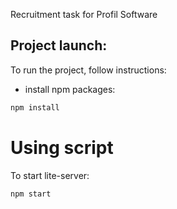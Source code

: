 Recruitment task for Profil Software

## Project launch:

To run the project, follow instructions:

- install npm packages:

```bash
npm install
```

# Using script

To start lite-server:

```bash
npm start
```
